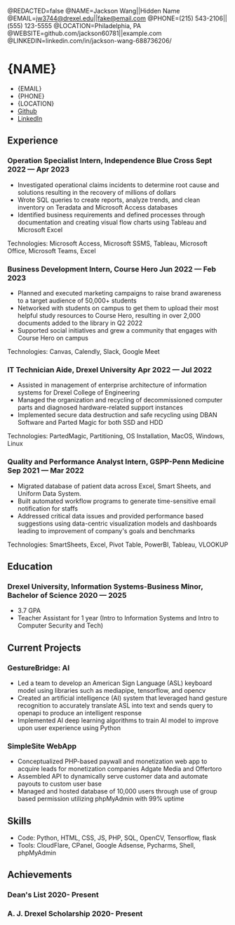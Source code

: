 @REDACTED=false
@NAME=Jackson Wang||Hidden Name
@EMAIL=jw3744@drexel.edu||fake@email.com
@PHONE=(215) 543-2106||(555) 123-5555
@LOCATION=Philadelphia, PA
@WEBSITE=github.com/jackson60781||example.com
@LINKEDIN=linkedin.com/in/jackson-wang-688736206/

# {NAME}

<div class="section headerInfo">

- {EMAIL}
- {PHONE}
- {LOCATION}
- [Github](https://{WEBSITE})
- [LinkedIn](https://{LINKEDIN})
</div>

## Experience

### Operation Specialist Intern, Independence Blue Cross <span class="spacer"></span> Sept 2022 &mdash; Apr 2023

- Investigated operational claims incidents to determine root cause and solutions resulting in the recovery of millions of dollars
- Wrote SQL queries to create reports, analyze trends, and clean inventory on Teradata and Microsoft Access databases
- Identified business requirements and defined processes through documentation and creating visual flow charts using Tableau and Microsoft Excel

Technologies: Microsoft Access, Microsoft SSMS, Tableau, Microsoft Office, Microsoft Teams, Excel

### Business Development Intern, Course Hero <span class="spacer"></span> Jun 2022 &mdash; Feb 2023

- Planned and executed marketing campaigns to raise brand awareness to a target audience of 50,000+ students
- Networked with students on campus to get them to upload their most helpful study resources to Course Hero, resulting in over 2,000 documents added to the library in Q2 2022
- Supported social initiatives and grew a community that engages with Course Hero on campus

Technologies: Canvas, Calendly, Slack, Google Meet

 ### <span> IT Technician Aide, Drexel University</span> <span>Apr 2022 &mdash; Jul 2022</span>
- Assisted in management of enterprise architecture of information systems for Drexel College of Engineering
- Managed the organization and recycling of decommissioned computer parts and diagnosed
hardware-related support instances
- Implemented secure data destruction and safe recycling using DBAN Software and Parted Magic for both
SSD and HDD

Technologies: PartedMagic, Partitioning, OS Installation, MacOS, Windows, Linux

### <span> Quality and Performance Analyst Intern, GSPP-Penn Medicine</span> <span>Sep 2021 &mdash; Mar 2022</span> 
- Migrated database of patient data across Excel, Smart Sheets, and Uniform Data System.
- Built automated workflow programs to generate time-sensitive email notification for staffs
- Addressed critical data issues and provided performance based suggestions using data-centric visualization models and
dashboards leading to improvement of company's goals and benchmarks

Technologies: SmartSheets, Excel, Pivot Table, PowerBI, Tableau, VLOOKUP

## Education

### Drexel University, Information Systems-Business Minor, Bachelor of Science <span class="spacer"></span> 2020 &mdash; 2025

- 3.7 GPA
- Teacher Assistant for 1 year (Intro to Information Systems and Intro to Computer Security and Tech)

## Current Projects

### GestureBridge: AI 

- Led a team to develop an American Sign Language (ASL) keyboard model using libraries such as mediapipe, tensorflow, and opencv
- Created an artificial intelligence (AI) system that leveraged hand gesture recognition to accurately translate ASL into text and sends query to openapi to produce an intelligent response
- Implemented AI deep learning algorithms to train AI model to improve upon user experience using Python

### SimpleSite WebApp
- Conceptualized PHP-based paywall and monetization web app to acquire leads for monetization companies
Adgate Media and Offertoro
- Assembled API to dynamically serve customer data and automate payouts to custom user base
- Managed and hosted database of 10,000 users through use of group based permission utilizing phpMyAdmin with 99% uptime

## Skills

- Code: Python, HTML, CSS, JS, PHP, SQL, OpenCV, Tensorflow, flask
- Tools: CloudFlare, CPanel, Google Adsense, Pycharms, Shell, phpMyAdmin

## Achievements

### Dean's List <span class="spacer"></span> 2020- Present

### A. J. Drexel Scholarship <span class="spacer"></span> 2020- Present

